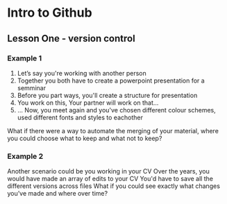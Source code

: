 # Intro to Github

## Lesson One - version control

### Example 1

1. Let’s say you're working with another person
2. Together you both have to create a powerpoint presentation for a semminar
3. Before you part ways, you'll create a structure for presentation
4. You work on this, Your partner will work on that...
5. ... Now, you meet again and you've chosen different colour schemes, used different fonts and styles to eachother

What if there were a way to automate the merging of your material, where you could choose what to keep and what not to keep?

### Example 2

Another scenario could be you working in your CV
Over the years, you would have made an array of edits to your CV
You'd have to save all the different versions across files
What if you could see exactly what changes you’ve made and where over time?
